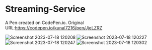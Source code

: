 # Streaming-Service

A Pen created on CodePen.io. Original URL:https://codepen.io/kunal7216/pen/JjeLZRZ


![Screenshot 2023-07-18 120208](https://github.com/kunal7216/Streaming-Service/assets/112888767/bbeecfc5-a3be-4da2-95b3-736118635c85)
![Screenshot 2023-07-18 120227](https://github.com/kunal7216/Streaming-Service/assets/112888767/0088fda3-ea04-4e9e-a410-672acd54d478)
![Screenshot 2023-07-18 120247](https://github.com/kunal7216/Streaming-Service/assets/112888767/7462abcd-56e3-436e-9780-76acd0d58891)
![Screenshot 2023-07-18 120302](https://github.com/kunal7216/Streaming-Service/assets/112888767/4d60fdac-3e41-48ad-933d-1772eb61cf44)



